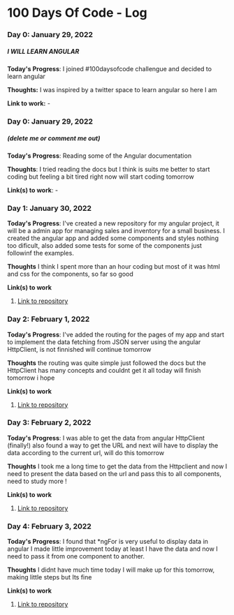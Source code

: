 # 100 Days Of Code - Log

### Day 0: January 29, 2022 
##### I WILL LEARN ANGULAR

**Today's Progress**: I joined #100daysofcode challengue and decided to learn angular

**Thoughts:** I was inspired by a twitter space to learn angular so here I am

**Link to work:** -

### Day 0: January 29, 2022 
##### (delete me or comment me out)

**Today's Progress**: Reading some of the Angular documentation 

**Thoughts**: I tried reading the docs but I think is suits me better to start coding but feeling a bit tired right now will start coding tomorrow

**Link(s) to work**: -


### Day 1: January 30, 2022 

**Today's Progress**: I've created a new repository for my angular project, it will be a admin app for managing sales and inventory for a small business. I created the angular app and added some components and styles nothing too dificult, also added some tests for some of the components just followinf the examples.

**Thoughts** I think I spent more than an hour coding but most of it was html and css for the components, so far so good

**Link(s) to work**
1. [Link to repository](https://github.com/davidildefonso/taller-app)



### Day 2: February 1, 2022 

**Today's Progress**: I've added the routing for the pages of my app and start to implement the data fetching from JSON server using the angular HttpClient, is not finnished will continue tomorrow

**Thoughts** the routing was quite simple just followed the docs but the HttpClient has many concepts and couldnt get it all today will finish tomorrow i hope

**Link(s) to work**
1. [Link to repository](https://github.com/davidildefonso/taller-app)


### Day 3: February 2, 2022 

**Today's Progress**: I was able to get the data from angular HttpClient (finally!) also found a way to get the URL and next will have to display the data according to the current url, will do this tomorrow

**Thoughts** I took me a long time to get the data from the Httpclient and now I need to present the data based on the url and pass this to all components, need to study more !

**Link(s) to work**
1. [Link to repository](https://github.com/davidildefonso/taller-app)



### Day 4: February 3, 2022 

**Today's Progress**: I found that *ngFor is very useful to display data in angular I made little improvement today at least I have the data and now I need to pass it from one component to another.

**Thoughts** I didnt have much time today I will make up for this tomorrow, making little steps but Its fine

**Link(s) to work**
1. [Link to repository](https://github.com/davidildefonso/taller-app)